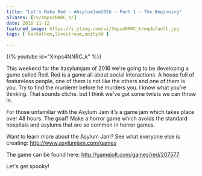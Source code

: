 ```yaml
---
title: "Let's Make Red - #AsylumJam2016 - Part 1 - The Beginning"
aliases: [/v/Xmps4NNRC_k/]
date: 2016-11-12
featured_image: https://i.ytimg.com/vi/Xmps4NNRC_k/mqdefault.jpg
tags: [ hackathon,livestream,unity3d ]

---
```


{{% youtube id="Xmps4NNRC_k" %}}

This weekend for the #asylumjam of 2016 we're going to be developing a game called Red. Red is a game all about social interactions. A house full of featureless people, one of them is not like the others and one of them is you. Try to find the murderer before he murders you. I know what you're thinking. That sounds cliche. but I think we've got some twists we can throw in.

For those unfamiliar with the Asylum Jam it's a game jam which takes place over 48 hours. The goal? Make a horror game which avoids the standard hospitals and asylums that are so common in horror games.

Want to learn more about the Asylum Jam? See what everyone else is creating: http://www.asylumjam.com/games

The game can be found here: http://gamejolt.com/games/red/207577

Let's get spooky!